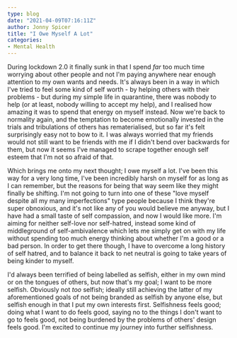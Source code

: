 ```yaml
---
type: blog
date: "2021-04-09T07:16:11Z"
author: Jonny Spicer
title: "I Owe Myself A Lot"
categories:
- Mental Health
---
```

During lockdown 2.0 it finally sunk in that I spend *far* too much time worrying about other people and not I'm paying anywhere near enough attention to my own wants and needs. It's always been in a way in which I've
tried to feel some kind of self worth - by helping others with their problems - but during my simple life in quarantine, there was nobody to help (or at least, nobody willing to accept my help), and I realised how
amazing it was to spend that energy on myself instead. Now we're back to normality again, and the temptation to become emotionally invested in the trials and tribulations of others has rematerialised, but
so far it's felt surprisingly easy not to bow to it. I was always worried that my friends would not still want to be friends with me if I didn't bend over backwards for them, but now it seems I've managed to scrape
together enough self esteem that I'm not so afraid of that.

Which brings me onto my next thought; I owe myself a lot. I've been this way for a very long time, I've been incredibly harsh on myself for as long as I can remember, but the reasons for being that way seem like
they might finally be shifting. I'm not going to turn into one of these "love myself despite all my many imperfections" type people because I think they're super obnoxious, and it's not like any of you would believe
me anyway, but I have had a small taste of self compassion, and now I would like more. I'm aiming for neither self-love nor self-hatred, instead some kind of middleground of self-ambivalence which lets me simply
get on with my life without spending too much energy thinking about whether I'm a good or a bad person. In order to get there though, I have to overcome a long history of self hatred, and to balance it back to net
neutral is going to take years of being kinder to myself.

I'd always been terrified of being labelled as selfish, either in my own mind or on the tongues of others, but now that's my goal; I want to be more selfish. Obviously not *too* selfish; ideally still achieving the
latter of my aforementioned goals of not being branded as selfish by anyone else, but selfish enough in that I put my own interests first. Selfishness feels good; doing what I want to do feels good, saying no to
the things I don't want to go to feels good, not being burdened by the problems of others' design feels good. I'm excited to continue my journey into further selfishness.
